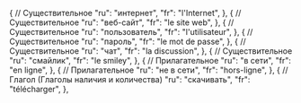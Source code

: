 { // Существительное
"ru": "интернет",
"fr": "l'Internet",
},
{ // Существительное
"ru": "веб-сайт",
"fr": "le site web",
},
{ // Существительное
"ru": "пользователь",
"fr": "l'utilisateur",
},
{ // Существительное
"ru": "пароль",
"fr": "le mot de passe",
},
{ // Существительное
"ru": "чат",
"fr": "la discussion",
},
{ // Существительное
"ru": "смайлик",
"fr": "le smiley",
},
{ // Прилагательное
"ru": "в сети",
"fr": "en ligne",
},
{ // Прилагательное
"ru": "не в сети",
"fr": "hors-ligne",
},
{ // Глагол (Глаголы наличия и количества)
"ru": "скачивать",
"fr": "télécharger",
},